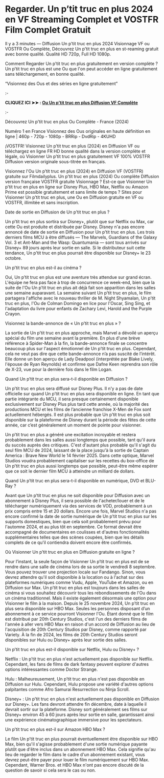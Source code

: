# Regarder. Un p’tit truc en plus 2024 en VF Streaming Complet et VOSTFR Film Complet Gratuit
Il y a 3 minutes — Diffusion Un p’tit truc en plus 2024 Visionnage VF ou VOSTFR Ou Complète, Découvrez Un p’tit truc en plus en st-reaming gratuit avec bonne qualité. Qualité HD 720p, Full HD 1080p.

Comment Regarder Un p’tit truc en plus gratuitement en version complète ? Un p’tit truc en plus est une Ou que l'on peut accéder en ligne gratuitement sans téléchargement, en bonne qualité.

“Visionnez des Ous et des séries en ligne gratuitement”

:-

**CLIQUEZ ICI ➤➤ : [Ou Un p’tit truc en plus Diffusion VF Complète](https://t.co/wz7fSFEAqo)**

:-

Découvrez Un p’tit truc en plus Ou Complète - France (2024)

Numéro 1 en France Visionnez des Ous originales en haute définition en ligne | 460p - 720p - 1080p - BRRip - DvdRip - 4KUHD

¡VOSTFR! Visionnez Un p’tit truc en plus (2024) en Diffusion VF ou téléchargez en ligne FR HD bonne qualité dans la version complète et légale, où Visionner Un p’tit truc en plus gratuitement VF 100% VOSTFR Diffusion version originale sous-titrée en français.

Visionnez l'Ou Un p’tit truc en plus (2024) en Diffusion VF (VOSTFR) gratuite sur Filmdailyplus. Un p’tit truc en plus (2024) Ou complète Diffusion version française VOSTFR gratuite Visionnage ? Est-ce que Visionner Un p’tit truc en plus en ligne sur Disney Plus, HBO Max, Netflix ou Amazon Prime est possible gratuitement et sans limite de temps ? Sites pour Visionner Un p’tit truc en plus, une Ou en Diffusion gratuite en VF ou VOSTFR, illimitée et sans inscription.

Date de sortie en Diffusion de Un p’tit truc en plus ?

Un p’tit truc en plus sortira sur Disney+, plutôt que sur Netflix ou Max, car cette Ou est produite et distribuée par Disney. Disney n'a pas encore annoncé de date de sortie en Diffusion pour Un p’tit truc en plus. Les trois derniers films MCU à être diffusés — The Marvels, Guardians of the Galaxy Vol. 3 et Ant-Man and the Wasp: Quantumania — sont tous arrivés sur Disney+ 89 jours après leur sortie en salle. Si le distributeur suit cette tendance, Un p’tit truc en plus pourrait être disponible sur Disney+ le 23 octobre.

Un p’tit truc en plus est-il au cinéma ?

Oui, Un p’tit truc en plus est une aventure très attendue sur grand écran. L'équipe ne fera pas face à trop de concurrence ce week-end, bien que la suite de l'Ou Un p’tit truc en plus ait déjà fait son apparition dans les salles une semaine auparavant. La semaine suivant Un p’tit truc en plus, le film partagera l'affiche avec le nouveau thriller de M. Night Shyamalan, Un p’tit truc en plus, l'Ou de Colman Domingo en lice pour l'Oscar, Sing Sing, et l'adaptation du livre pour enfants de Zachary Levi, Harold and the Purple Crayon.

Visionnez la bande-annonce de « Un p’tit truc en plus » ?

La sortie de Un p’tit truc en plus approche, mais Marvel a dévoilé un aperçu spécial du film une semaine avant la première. En plus d'une brève référence à Spider-Man à la fin, la bande-annonce finale se concentre beaucoup plus sur l'aspect émotionnel de Un p’tit truc en plus. Cependant, cela ne veut pas dire que cette bande-annonce n’a pas suscité de l’intérêt. Elle donne un bon aperçu de Lady Deadpool (interprétée par Blake Lively, l'épouse de Ryan Reynolds) et confirme que Dafne Keen reprendra son rôle de X-23, vue pour la dernière fois dans le film Logan.

Quand Un p’tit truc en plus sera-t-il disponible en Diffusion ?

Un p’tit truc en plus sera diffusé sur Disney Plus. Il n'y a pas de date officielle sur quand Un p’tit truc en plus sera disponible en ligne. En tant que partie intégrante du MCU, il sera presque certainement disponible exclusivement sur Disney Plus plus tard cette année, où la majorité des productions MCU et les films de l’ancienne franchise X-Men de Fox sont actuellement hébergés. Il est plus probable que Un p’tit truc en plus soit disponible sur la plateforme de Disney durant la période des fêtes de cette année, car c’est généralement un moment de pointe pour visionner.

Un p’tit truc en plus a généré une excitation incroyable et restera probablement dans les salles aussi longtemps que possible, tant qu'il aura du succès auprès des critiques. C'est d'autant plus probable qu'il s'agit du seul film MCU de 2024, laissant de la place jusqu'à la sortie de Captain America : Brave New World le 14 février 2025. Dans cette optique, Marvel Studios voudra probablement capitaliser sur les recettes du box-office de Un p’tit truc en plus aussi longtemps que possible, peut-être même espérer que ce soit le dernier film MCU à atteindre un milliard de dollars.

Quand Un p’tit truc en plus sera-t-il disponible en numérique, DVD et BLU-Ray ?

Avant que Un p’tit truc en plus ne soit disponible pour Diffusion avec un abonnement à Disney Plus, il sera possible de l'acheter/louer et de le télécharger numériquement via des services de VOD, probablement à un prix compris entre 15 et 20 dollars. Encore une fois, Marvel Studios n'a pas encore confirmé la date de sortie numérique de Un p’tit truc en plus sur les supports domestiques, bien que cela soit probablement prévu pour l'automne 2024, et au plus tôt en septembre. Ce format devrait être accompagné de documentaires en coulisses et d'autres fonctionnalités supplémentaires telles que des scènes coupées, bien que les détails complets de ce qu'il contiendra doivent encore être confirmés.

Où Visionner Un p’tit truc en plus en Diffusion gratuite en ligne ?

Pour l’instant, la seule façon de Visionner Un p’tit truc en plus est de se rendre dans une salle de cinéma lors de sa sortie le vendredi 8 septembre. Vous pouvez trouver une projection locale sur Fandango. Sinon, vous devrez attendre qu'il soit disponible à la location ou à l'achat sur des plateformes numériques comme Vudu, Apple, YouTube et Amazon, ou en Diffusion sur Max. Un p’tit truc en plus est toujours dans les salles de cinéma si vous souhaitez découvrir tous les rebondissements de l'Ou dans un cinéma traditionnel. Mais il existe également désormais une option pour Visionner le film à la maison. Depuis le 25 novembre 2024, Un p’tit truc en plus sera disponible sur HBO Max. Seules les personnes disposant d’un abonnement à ce service pourront Visionner l'Ou. Étant donné que le film est distribué par 20th Century Studios, c'est l'un des derniers films de l'année à aller vers HBO Max en raison d'un accord de Diffusion au lieu de l'acquisition de 20th Century Studios par Disney, comme rapporté par Variety. À la fin de 2024, les films de 20th Century Studios seront disponibles sur Hulu ou Disney+ après leur sortie des salles.

Un p’tit truc en plus est-il disponible sur Netflix, Hulu ou Disney+ ?

Netflix : Un p’tit truc en plus n'est actuellement pas disponible sur Netflix. Cependant, les fans de films de dark fantasy peuvent explorer d'autres options intéressantes comme Doctor Strange.

Hulu : Malheureusement, Un p’tit truc en plus n'est pas disponible en Diffusion sur Hulu. Cependant, Hulu propose une variété d'autres options palpitantes comme Afro Samurai Resurrection ou Ninja Scroll.

Disney+ : Un p’tit truc en plus n'est actuellement pas disponible en Diffusion sur Disney+. Les fans devront attendre fin décembre, date à laquelle il devrait sortir sur la plateforme. Disney sort généralement ses films sur Disney+ environ 45 à 60 jours après leur sortie en salle, garantissant ainsi une expérience cinématographique immersive pour les spectateurs.

Un p’tit truc en plus est-il sur Amazon HBO Max ?

Le film Un p’tit truc en plus pourrait éventuellement être disponible sur HBO Max, bien qu'il s'agisse probablement d'une sortie numérique payante plutôt que d'être inclus dans un abonnement HBO Max. Cela signifie qu'au lieu de regarder le film dans le cadre d'un abonnement existant, vous devrez peut-être payer pour louer le film numériquement sur HBO Max. Cependant, Warner Bros. et HBO Max n'ont pas encore discuté de la question de savoir si cela sera le cas ou non.

